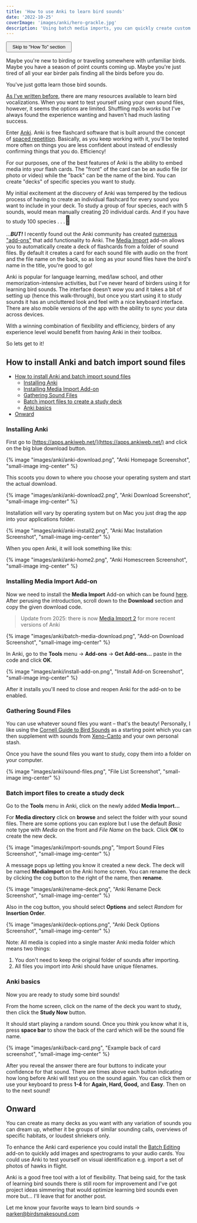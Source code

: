 ```yaml
---
title: 'How to use Anki to learn bird sounds'
date: '2022-10-25'
coverImage: 'images/anki/hero-grackle.jpg'
description: 'Using batch media imports, you can quickly create custom Anki decks to efficiently learn any bird sound.'
---
```


<a href="#how-to-install-anki-and-batch-import-sound-files"><button style="padding: 5px 15px;">Skip to "How To" section</button></a>

Maybe you're new to birding or traveling somewhere with unfamiliar birds. Maybe you have a season of point counts coming up. Maybe you're just tired of all your ear birder pals finding all the birds before you do.

You've just gotta learn those bird sounds.

[As I've written before](/blog/2020-09-16-getting-started-merlin#recs), there are many resources available to learn bird vocalizations. When you want to test yourself using your own sound files, however, it seems the options are limited. Shuffling mp3s _works_ but I've always found the experience wanting and haven't had much lasting success.

Enter [Anki](https://apps.ankiweb.net/). Anki is free flashcard software that is built around the concept of [spaced repetition](https://en.wikipedia.org/wiki/Spaced_repetition). Basically, as you keep working with it, you'll be tested more often on things you are less confident about instead of endlessly confirming things that you do. Efficiency!

For our purposes, one of the best features of Anki is the ability to embed media into your flash cards. The "front" of the card can be an audio file (or photo or video) while the "back" can be the name of the bird. You can create "decks" of specific species you want to study.

My initial excitement at the discovery of Anki was tempered by the tedious process of having to create an individual flashcard for every sound you want to include in your deck. To study a group of four species, each with 5 sounds, would mean manually creating 20 individual cards. And if you have to study 100 species . . .<span style="font-size: 1.5rem">🫠</span>

...**_BUT!_** I recently found out the Anki community has created [numerous "add-ons"](https://ankiweb.net/shared/addons/2.1) that add functionality to Anki. The [Media Import](https://ankiweb.net/shared/info/1531997860) add-on allows you to automatically create a deck of flashcards from a folder of sound files. By default it creates a card for each sound file with audio on the front and the file name on the back, so as long as your sound files have the bird's name in the title, you're good to go!

Anki is popular for language learning, med/law school, and other memorization-intensive activities, but I've never heard of birders using it for learning bird sounds. The interface doesn't _wow_ you and it takes a bit of setting up (hence this walk-through), but once you start using it to study sounds it has an uncluttered look and feel with a nice keyboard interface. There are also mobile versions of the app with the ability to sync your data across devices.

With a winning combination of flexibility and efficiency, birders of any experience level would benefit from having Anki in their toolbox.

So lets get to it!

## How to install Anki and batch import sound files

<section class="nav-box">

<!-- prettier-ignore-start -->

-   [How to install Anki and batch import sound files](#how-to-install-anki-and-batch-import-sound-files)
    -   [Installing Anki](#installing-anki)
    -   [Installing Media Import Add-on](#installing-media-import-add-on)
    -   [Gathering Sound Files](#gathering-sound-files)
    -   [Batch import files to create a study deck](#batch-import-files-to-create-a-study-deck)
    -   [Anki basics](#anki-basics)
-   [Onward](#onward)

</section>

### Installing Anki

First go to [https://apps.ankiweb.net/](https://apps.ankiweb.net/) and click on the big blue download button.

{% image "images/anki/anki-download.png", "Anki Homepage Screenshot", "small-image img-center" %}

This scoots you down to where you choose your operating system and start the actual download.

{% image "images/anki/anki-download2.png", "Anki Download Screenshot", "small-image img-center" %}

Installation will vary by operating system but on Mac you just drag the app into your applications folder.

{% image "images/anki/anki-install2.png", "Anki Mac Installation Screenshot", "small-image img-center" %}

When you open Anki, it will look something like this:

{% image "images/anki/anki-home2.png", "Anki Homescreen Screenshot", "small-image img-center" %}

### Installing Media Import Add-on

Now we need to install the **Media Import** Add-on which can be found [here](https://ankiweb.net/shared/info/1531997860). After perusing the introduction, scroll down to the **Download** section and copy the given download code.

> Update from 2025: there is now [Media Import 2](https://ankiweb.net/shared/info/129299120) for more recent versions of Anki

{% image "images/anki/batch-media-download.png", "Add-on Download Screenshot", "small-image img-center" %}

In Anki, go to the **Tools** menu → **Add-ons** → **Get Add-ons...** paste in the code and click **OK**.

{% image "images/anki/install-add-on.png", "Install Add-on Screenshot", "small-image img-center" %}

After it installs you'll need to close and reopen Anki for the add-on to be enabled.

### Gathering Sound Files

You can use whatever sound files you want – that's the beauty! Personally, I like using the [Cornell Guide to Bird Sounds](https://www.macaulaylibrary.org/product/the-cornell-guide-to-bird-sounds-us-and-canada/) as a starting point which you can then supplement with sounds from [Xeno-Canto](https://xeno-canto.org/) and your own personal stash.

Once you have the sound files you want to study, copy them into a folder on your computer.

{% image "images/anki/sound-files.png", "File List Screenshot", "small-image img-center" %}

### Batch import files to create a study deck

Go to the **Tools** menu in Anki, click on the newly added **Media Import...**

For **Media directory** click on **browse** and select the folder with your sound files. There are some options you can explore but I use the default _Basic_ note type with _Media_ on the front and _File Name_ on the back. Click **OK** to create the new deck.

{% image "images/anki/import-sounds.png", "Import Sound Files Screenshot", "small-image img-center" %}

A message pops up letting you know it created a new deck. The deck will be named **MediaImport** on the Anki home screen. You can rename the deck by clicking the cog button to the right of the name, then **rename**.

{% image "images/anki/rename-deck.png", "Anki Rename Deck Screenshot", "small-image img-center" %}

Also in the cog button, you should select **Options** and select _Random_ for **Insertion Order**.

{% image "images/anki/deck-options.png", "Anki Deck Options Screenshot", "small-image img-center" %}

<aside>

Note: All media is copied into a single master Anki media folder which means two things:

1. You don't need to keep the original folder of sounds after importing.
2. All files you import into Anki should have unique filenames.

</aside>

### Anki basics

Now you are ready to study some bird sounds!

From the home screen, click on the name of the deck you want to study, then click the **Study Now** button.

It should start playing a random sound. Once you think you know what it is, press **space bar** to show the back of the card which will be the sound file name.

{% image "images/anki/back-card.png", "Example back of card screenshot", "small-image img-center" %}

After you reveal the answer there are four buttons to indicate your confidence for that sound. There are times above each button indicating how long before Anki will test you on the sound again. You can click them or use your keyboard to press **1-4** for **Again, Hard, Good,** and **Easy**. Then on to the next sound!

## Onward

You can create as many decks as you want with any variation of sounds you can dream up, whether it be groups of similar sounding calls, overviews of specific habitats, or loudest shriekers only.

To enhance the Anki card experience you could install the [Batch Editing](https://ankiweb.net/shared/info/291119185) add-on to quickly add images and spectrograms to your audio cards. You could use Anki to test yourself on visual identification e.g. import a set of photos of hawks in flight.

Anki is a good free tool with a lot of flexibility. That being said, for the task of learning bird sounds there is still room for improvement and I've got project ideas simmering that would optimize learning bird sounds even more but... I'll leave that for another post.

Let me know your favorite ways to learn bird sounds → [parker@birdsmakesound.com](mailto:parker@birdsmakesound.com)
